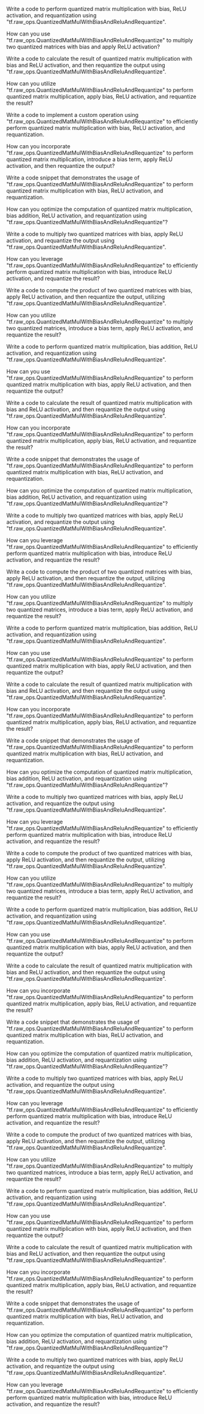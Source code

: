 Write a code to perform quantized matrix multiplication with bias, ReLU activation, and requantization using "tf.raw_ops.QuantizedMatMulWithBiasAndReluAndRequantize".

How can you use "tf.raw_ops.QuantizedMatMulWithBiasAndReluAndRequantize" to multiply two quantized matrices with bias and apply ReLU activation?

Write a code to calculate the result of quantized matrix multiplication with bias and ReLU activation, and then requantize the output using "tf.raw_ops.QuantizedMatMulWithBiasAndReluAndRequantize".

How can you utilize "tf.raw_ops.QuantizedMatMulWithBiasAndReluAndRequantize" to perform quantized matrix multiplication, apply bias, ReLU activation, and requantize the result?

Write a code to implement a custom operation using "tf.raw_ops.QuantizedMatMulWithBiasAndReluAndRequantize" to efficiently perform quantized matrix multiplication with bias, ReLU activation, and requantization.

How can you incorporate "tf.raw_ops.QuantizedMatMulWithBiasAndReluAndRequantize" to perform quantized matrix multiplication, introduce a bias term, apply ReLU activation, and then requantize the output?

Write a code snippet that demonstrates the usage of "tf.raw_ops.QuantizedMatMulWithBiasAndReluAndRequantize" to perform quantized matrix multiplication with bias, ReLU activation, and requantization.

How can you optimize the computation of quantized matrix multiplication, bias addition, ReLU activation, and requantization using "tf.raw_ops.QuantizedMatMulWithBiasAndReluAndRequantize"?

Write a code to multiply two quantized matrices with bias, apply ReLU activation, and requantize the output using "tf.raw_ops.QuantizedMatMulWithBiasAndReluAndRequantize".

How can you leverage "tf.raw_ops.QuantizedMatMulWithBiasAndReluAndRequantize" to efficiently perform quantized matrix multiplication with bias, introduce ReLU activation, and requantize the result?

Write a code to compute the product of two quantized matrices with bias, apply ReLU activation, and then requantize the output, utilizing "tf.raw_ops.QuantizedMatMulWithBiasAndReluAndRequantize".

How can you utilize "tf.raw_ops.QuantizedMatMulWithBiasAndReluAndRequantize" to multiply two quantized matrices, introduce a bias term, apply ReLU activation, and requantize the result?

Write a code to perform quantized matrix multiplication, bias addition, ReLU activation, and requantization using "tf.raw_ops.QuantizedMatMulWithBiasAndReluAndRequantize".

How can you use "tf.raw_ops.QuantizedMatMulWithBiasAndReluAndRequantize" to perform quantized matrix multiplication with bias, apply ReLU activation, and then requantize the output?

Write a code to calculate the result of quantized matrix multiplication with bias and ReLU activation, and then requantize the output using "tf.raw_ops.QuantizedMatMulWithBiasAndReluAndRequantize".

How can you incorporate "tf.raw_ops.QuantizedMatMulWithBiasAndReluAndRequantize" to perform quantized matrix multiplication, apply bias, ReLU activation, and requantize the result?

Write a code snippet that demonstrates the usage of "tf.raw_ops.QuantizedMatMulWithBiasAndReluAndRequantize" to perform quantized matrix multiplication with bias, ReLU activation, and requantization.

How can you optimize the computation of quantized matrix multiplication, bias addition, ReLU activation, and requantization using "tf.raw_ops.QuantizedMatMulWithBiasAndReluAndRequantize"?

Write a code to multiply two quantized matrices with bias, apply ReLU activation, and requantize the output using "tf.raw_ops.QuantizedMatMulWithBiasAndReluAndRequantize".

How can you leverage "tf.raw_ops.QuantizedMatMulWithBiasAndReluAndRequantize" to efficiently perform quantized matrix multiplication with bias, introduce ReLU activation, and requantize the result?

Write a code to compute the product of two quantized matrices with bias, apply ReLU activation, and then requantize the output, utilizing "tf.raw_ops.QuantizedMatMulWithBiasAndReluAndRequantize".

How can you utilize "tf.raw_ops.QuantizedMatMulWithBiasAndReluAndRequantize" to multiply two quantized matrices, introduce a bias term, apply ReLU activation, and requantize the result?

Write a code to perform quantized matrix multiplication, bias addition, ReLU activation, and requantization using "tf.raw_ops.QuantizedMatMulWithBiasAndReluAndRequantize".

How can you use "tf.raw_ops.QuantizedMatMulWithBiasAndReluAndRequantize" to perform quantized matrix multiplication with bias, apply ReLU activation, and then requantize the output?

Write a code to calculate the result of quantized matrix multiplication with bias and ReLU activation, and then requantize the output using "tf.raw_ops.QuantizedMatMulWithBiasAndReluAndRequantize".

How can you incorporate "tf.raw_ops.QuantizedMatMulWithBiasAndReluAndRequantize" to perform quantized matrix multiplication, apply bias, ReLU activation, and requantize the result?

Write a code snippet that demonstrates the usage of "tf.raw_ops.QuantizedMatMulWithBiasAndReluAndRequantize" to perform quantized matrix multiplication with bias, ReLU activation, and requantization.

How can you optimize the computation of quantized matrix multiplication, bias addition, ReLU activation, and requantization using "tf.raw_ops.QuantizedMatMulWithBiasAndReluAndRequantize"?

Write a code to multiply two quantized matrices with bias, apply ReLU activation, and requantize the output using "tf.raw_ops.QuantizedMatMulWithBiasAndReluAndRequantize".

How can you leverage "tf.raw_ops.QuantizedMatMulWithBiasAndReluAndRequantize" to efficiently perform quantized matrix multiplication with bias, introduce ReLU activation, and requantize the result?

Write a code to compute the product of two quantized matrices with bias, apply ReLU activation, and then requantize the output, utilizing "tf.raw_ops.QuantizedMatMulWithBiasAndReluAndRequantize".

How can you utilize "tf.raw_ops.QuantizedMatMulWithBiasAndReluAndRequantize" to multiply two quantized matrices, introduce a bias term, apply ReLU activation, and requantize the result?

Write a code to perform quantized matrix multiplication, bias addition, ReLU activation, and requantization using "tf.raw_ops.QuantizedMatMulWithBiasAndReluAndRequantize".

How can you use "tf.raw_ops.QuantizedMatMulWithBiasAndReluAndRequantize" to perform quantized matrix multiplication with bias, apply ReLU activation, and then requantize the output?

Write a code to calculate the result of quantized matrix multiplication with bias and ReLU activation, and then requantize the output using "tf.raw_ops.QuantizedMatMulWithBiasAndReluAndRequantize".

How can you incorporate "tf.raw_ops.QuantizedMatMulWithBiasAndReluAndRequantize" to perform quantized matrix multiplication, apply bias, ReLU activation, and requantize the result?

Write a code snippet that demonstrates the usage of "tf.raw_ops.QuantizedMatMulWithBiasAndReluAndRequantize" to perform quantized matrix multiplication with bias, ReLU activation, and requantization.

How can you optimize the computation of quantized matrix multiplication, bias addition, ReLU activation, and requantization using "tf.raw_ops.QuantizedMatMulWithBiasAndReluAndRequantize"?

Write a code to multiply two quantized matrices with bias, apply ReLU activation, and requantize the output using "tf.raw_ops.QuantizedMatMulWithBiasAndReluAndRequantize".

How can you leverage "tf.raw_ops.QuantizedMatMulWithBiasAndReluAndRequantize" to efficiently perform quantized matrix multiplication with bias, introduce ReLU activation, and requantize the result?

Write a code to compute the product of two quantized matrices with bias, apply ReLU activation, and then requantize the output, utilizing "tf.raw_ops.QuantizedMatMulWithBiasAndReluAndRequantize".

How can you utilize "tf.raw_ops.QuantizedMatMulWithBiasAndReluAndRequantize" to multiply two quantized matrices, introduce a bias term, apply ReLU activation, and requantize the result?

Write a code to perform quantized matrix multiplication, bias addition, ReLU activation, and requantization using "tf.raw_ops.QuantizedMatMulWithBiasAndReluAndRequantize".

How can you use "tf.raw_ops.QuantizedMatMulWithBiasAndReluAndRequantize" to perform quantized matrix multiplication with bias, apply ReLU activation, and then requantize the output?

Write a code to calculate the result of quantized matrix multiplication with bias and ReLU activation, and then requantize the output using "tf.raw_ops.QuantizedMatMulWithBiasAndReluAndRequantize".

How can you incorporate "tf.raw_ops.QuantizedMatMulWithBiasAndReluAndRequantize" to perform quantized matrix multiplication, apply bias, ReLU activation, and requantize the result?

Write a code snippet that demonstrates the usage of "tf.raw_ops.QuantizedMatMulWithBiasAndReluAndRequantize" to perform quantized matrix multiplication with bias, ReLU activation, and requantization.

How can you optimize the computation of quantized matrix multiplication, bias addition, ReLU activation, and requantization using "tf.raw_ops.QuantizedMatMulWithBiasAndReluAndRequantize"?

Write a code to multiply two quantized matrices with bias, apply ReLU activation, and requantize the output using "tf.raw_ops.QuantizedMatMulWithBiasAndReluAndRequantize".

How can you leverage "tf.raw_ops.QuantizedMatMulWithBiasAndReluAndRequantize" to efficiently perform quantized matrix multiplication with bias, introduce ReLU activation, and requantize the result?